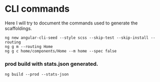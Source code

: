 # CLI commands

Here I will try to document the commands used to generate the scaffoldings.

````
ng new angular-cli-seed --style scss --skip-test --skip-install --routing
ng g m --routing Home
ng g c home/components/Home --m home --spec false
````

### prod build with stats.json generated.
````
ng build --prod --stats-json
````